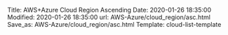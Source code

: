 Title: AWS+Azure Cloud Region Ascending
Date: 2020-01-26 18:35:00
Modified: 2020-01-26 18:35:00
url: AWS-Azure/cloud_region/asc.html
Save_as: AWS-Azure/cloud_region/asc.html
Template: cloud-list-template
